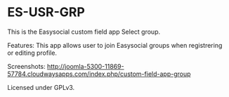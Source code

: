 # ES-USR-GRP
This is the Easysocial custom field app Select group.

Features:
This app allows user to join Easysocial groups when registrering or editing profile.

Screenshots:
http://joomla-5300-11869-57784.cloudwaysapps.com/index.php/custom-field-app-group

Licensed under GPLv3.
